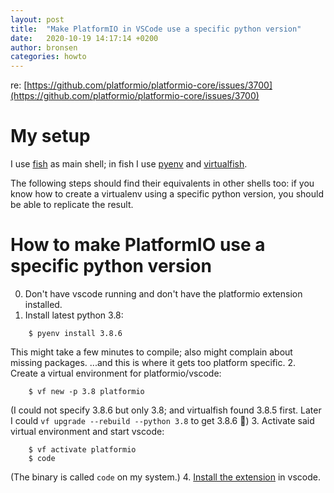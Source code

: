```yaml
---
layout: post
title:  "Make PlatformIO in VSCode use a specific python version"
date:   2020-10-19 14:17:14 +0200
author: bronsen
categories: howto
---
```

re: [https://github.com/platformio/platformio-core/issues/3700](https://github.com/platformio/platformio-core/issues/3700)

# My setup

I use [fish][2] as main shell; in fish I use [pyenv][3] and [virtualfish][4].

The following steps should find their equivalents in other shells too: if you
know how to create a virtualenv using a specific python version, you should be
able to replicate the result.

# How to make PlatformIO use a specific python version

0. Don't have vscode running and don't have the platformio extension installed.
1. Install latest python 3.8: 
```
    $ pyenv install 3.8.6
```
This might take a few minutes to compile; also might complain about missing
packages. ...and this is where it gets too platform specific.
2. Create a virtual environment for platformio/vscode:
```
    $ vf new -p 3.8 platformio
```
(I could not specify 3.8.6 but only 3.8; and virtualfish found 3.8.5 first.
Later I could `vf upgrade --rebuild --python 3.8` to get 3.8.6 🤷)
3. Activate said virtual environment and start vscode:
```
    $ vf activate platformio
    $ code
```
(The binary is called `code` on my system.)
4. [Install the extension][5] in vscode.

[0]: https://platformio.org/             "collaborative platform for embedded development"
[1]: https://code.visualstudio.com/      "free cross-platform IDE from Microsoft"
[2]: https://fishshell.com/              "a command line shell for the 90s, not POSIX compatible"
[3]: https://github.com/pyenv/pyenv      "Simple Python version management"
[4]: https://virtualfish.readthedocs.io/ "virtual environment manager for fish"
[5]: https://docs.platformio.org/en/latest/integration/ide/vscode.html#installation



